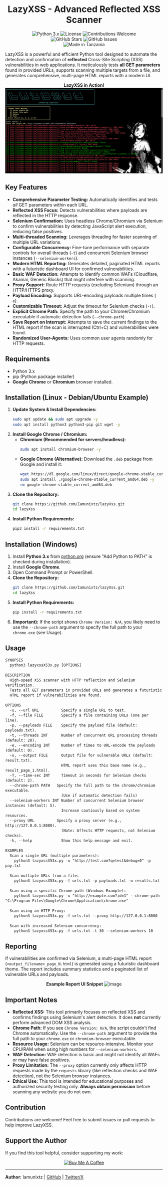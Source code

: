 <h1 align="center">LazyXSS - Advanced Reflected XSS Scanner</h1>

<p align="center">
  <img src="https://img.shields.io/badge/Python-3.x-blue?style=for-the-badge" alt="Python 3.x" />
  <img src="https://img.shields.io/github/license/iamunixtz/LazyXss?style=for-the-badge" alt="License" />
  <img src="https://img.shields.io/badge/Contributions-Welcome-brightgreen?style=for-the-badge" alt="Contributions Welcome" />
  <br>
  <img src="https://img.shields.io/github/stars/iamunixtz/LazyXss?style=for-the-badge" alt="GitHub Stars" />
  <img src="https://img.shields.io/github/issues/iamunixtz/LazyXss?style=for-the-badge" alt="GitHub Issues" />
  <br>
  <img src="https://img.shields.io/badge/Made_in-Tanzania-orange?style=for-the-badge" alt="Made in Tanzania" />
</p>

LazyXSS is a powerful and efficient Python tool designed to automate the detection and confirmation of **reflected** Cross-Site Scripting (XSS) vulnerabilities in web applications. It meticulously tests **all GET parameters** found in provided URLs, supports scanning multiple targets from a file, and generates comprehensive, multi-page HTML reports with a modern UI.

<div align="center">

**LazyXSS in Action!**
![image](lazyxss.png)

</div>

## Key Features

*   **Comprehensive Parameter Testing:** Automatically identifies and tests *all* GET parameters within each URL.
*   **Reflected XSS Focus:** Detects vulnerabilities where payloads are reflected in the HTTP response.
*   **Selenium Confirmation:** Uses headless Chrome/Chromium via Selenium to confirm vulnerabilities by detecting JavaScript alert execution, reducing false positives.
*   **Multi-threaded Scanning:** Leverages threading for faster scanning of multiple URL variations.
*   **Configurable Concurrency:** Fine-tune performance with separate controls for overall threads (`-t`) and concurrent Selenium browser instances (`--selenium-workers`).
*   **Modern HTML Reporting:** Generates detailed, paginated HTML reports with a futuristic dashboard UI for confirmed vulnerabilities.
*   **Basic WAF Detection:** Attempts to identify common WAFs (Cloudflare, Akamai, Generic Blocks) that might interfere with scanning.
*   **Proxy Support:** Route HTTP requests (excluding Selenium) through an HTTP/HTTPS proxy.
*   **Payload Encoding:** Supports URL-encoding payloads multiple times (`-e`).
*   **Customizable Timeout:** Adjust the timeout for Selenium checks (`-T`).
*   **Explicit Chrome Path:** Specify the path to your Chrome/Chromium executable if automatic detection fails (`--chrome-path`).
*   **Save Report on Interrupt:** Attempts to save the current findings to the HTML report if the scan is interrupted (Ctrl+C) and vulnerabilities were found.
*   **Randomized User-Agents:** Uses common user agents randomly for HTTP requests.

## Requirements

*   Python 3.x
*   pip (Python package installer)
*   **Google Chrome** or **Chromium** browser installed.

## Installation (Linux - Debian/Ubuntu Example)

1.  **Update System & Install Dependencies:**
    ```bash
    sudo apt update && sudo apt upgrade -y
    sudo apt install python3 python3-pip git wget -y
    ```
2.  **Install Google Chrome / Chromium:**
    *   **Chromium (Recommended for servers/headless):**
        ```bash
        sudo apt install chromium-browser -y
        ```
    *   **Google Chrome (Alternative):** Download the `.deb` package from Google and install it:
        ```bash
        wget https://dl.google.com/linux/direct/google-chrome-stable_current_amd64.deb
        sudo apt install ./google-chrome-stable_current_amd64.deb -y
        rm google-chrome-stable_current_amd64.deb
        ```
3.  **Clone the Repository:**
    ```bash
    git clone https://github.com/Iamunixtz/lazyXss.git
    cd lazyXss
    ```
4.  **Install Python Requirements:**
    ```bash
    pip3 install -r requirements.txt
    ```

## Installation (Windows)

1.  Install **Python 3.x** from [python.org](https://www.python.org/) (ensure "Add Python to PATH" is checked during installation).
2.  Install **Google Chrome**.
3.  Open Command Prompt or PowerShell.
4.  **Clone the Repository:**
    ```bash
    git clone https://github.com/Iamunixtz/lazyXss.git
    cd lazyXss
    ```
5.  **Install Python Requirements:**
    ```bash
    pip install -r requirements.txt
    ```
6.  **(Important):** If the script shows `Chrome Version: N/A`, you likely need to use the `--chrome-path` argument to specify the full path to your `chrome.exe` (see Usage).

## Usage

```text
SYNOPSIS
  python3 lazyxssX53x.py [OPTIONS]

DESCRIPTION
  High-speed XSS scanner with HTTP reflection and Selenium verification.
  Tests all GET parameters in provided URLs and generates a futuristic
  HTML report if vulnerabilities are found.

OPTIONS
  -u, --url URL          Specify a single URL to test.
  -f, --file FILE        Specify a file containing URLs (one per line).
  -p, --payloads FILE    Specify the payload file (default: payloads.txt).
  -t, --threads INT      Number of concurrent URL processing threads (default: 20).
  -e, --encoding INT     Number of times to URL-encode the payloads (default: 0).
  -o, --output FILE      Output file for vulnerable URLs (default: result.txt).
                         HTML report uses this base name (e.g., result_page_1.html).
  -T, --time-sec INT     Timeout in seconds for Selenium checks (default: 2).
  --chrome-path PATH   Specify the full path to the chrome/chromium executable.
                         (Use if automatic detection fails)
  --selenium-workers INT Number of concurrent Selenium browser instances (default: 5).
                         Increase cautiously based on system resources.
  --proxy URL          Specify a proxy server (e.g., http://127.0.0.1:8080).
                         (Note: Affects HTTP requests, not Selenium checks).
  -h, --help             Show this help message and exit.

EXAMPLES
  Scan a single URL (multiple parameters):
    python3 lazyxssX53x.py -u "http://test.com?q=test&debug=0" -p pay.txt

  Scan multiple URLs from a file:
    python3 lazyxssX53x.py -f urls.txt -p payloads.txt -o results.txt

  Scan using a specific Chrome path (Windows Example):
    python3 lazyxssX53x.py -u "http://example.com?id=1" --chrome-path "C:\Program Files\Google\Chrome\Application\chrome.exe"

  Scan using an HTTP Proxy:
    python3 lazyxssX53x.py -f urls.txt --proxy http://127.0.0.1:8080

  Scan with increased Selenium concurrency:
    python3 lazyxssX53x.py -f urls.txt -t 30 --selenium-workers 10
```

## Reporting

If vulnerabilities are confirmed via Selenium, a multi-page HTML report (`<output_filename>_page_N.html`) is generated using a futuristic dashboard theme. The report includes summary statistics and a paginated list of vulnerable URLs and payloads.

<div align="center">

**Example Report UI Snippet**
![image](https://github.com/user-attachments/assets/15b5626e-4e8b-4319-93fc-6b313c54de8b)

</div>

## Important Notes

*   **Reflected XSS:** This tool primarily focuses on reflected XSS and confirms findings using Selenium's alert detection. It does **not** currently perform advanced DOM XSS analysis.
*   **Chrome Path:** If you see `Chrome Version: N/A`, the script couldn't find Chrome automatically. Use the `--chrome-path` argument to provide the full path to your `chrome.exe` or `chromium-browser` executable.
*   **Resource Usage:** Selenium can be resource-intensive. Monitor your CPU/RAM when using high numbers for `--selenium-workers`.
*   **WAF Detection:** WAF detection is basic and might not identify all WAFs or may have false positives.
*   **Proxy Limitation:** The `--proxy` option currently only affects HTTP requests made by the `requests` library (like reflection checks and WAF detection), not the Selenium browser instances.
*   **Ethical Use:** This tool is intended for educational purposes and authorized security testing only. **Always obtain permission** before scanning any website you do not own.

## Contribution

Contributions are welcome! Feel free to submit issues or pull requests to help improve LazyXSS.

## Support the Author

If you find this tool helpful, consider supporting my work:

<div align="center">
<a href="https://buymeacoffee.com/iamunixtz" target="_blank"><img src="https://img.buymeacoffee.com/button-api/?text=Buy me a coffee&emoji=&slug=iamunixtz&button_colour=06b6d4&font_colour=0f172a&font_family=Inter&outline_colour=000000&coffee_colour=FFDD00" alt="Buy Me A Coffee" style="height: 41px !important;width: 174px !important;" ></a>
</div>

---

**Author:** Iamunixtz | [GitHub](https://github.com/iamunixtz) | [Twitter/X](https://x.com/iamunixtz)
